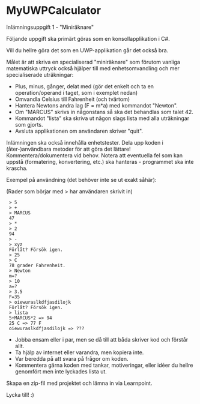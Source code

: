 # MyUWPCalculator

Inlämningsuppgift 1 - "Miniräknare"

Följande uppgift ska primärt göras som en konsollapplikation i C#.

Vill du hellre göra det som en UWP-applikation går det också bra.

Målet är att skriva en specialiserad "miniräknare" som förutom vanliga matematiska uttryck
också hjälper till med enhetsomvandling och mer specialiserade uträkningar:

- Plus, minus, gånger, delat med (gör det enkelt och ta en operation/operand i taget, som i exemplet nedan)
- Omvandla Celsius till Fahrenheit (och tvärtom)
- Hantera Newtons andra lag (F = m*a) med kommandot "Newton".
- Om "MARCUS" skrivs in någonstans så ska det behandlas som talet 42.
- Kommandot "lista" ska skriva ut någon slags lista med alla uträkningar som gjorts.
- Avsluta applikationen om användaren skriver "quit".

Inlämningen ska också innehålla enhetstester. Dela upp koden i (åter-)användbara metoder för
att göra det lättare! Kommentera/dokumentera vid behov.
Notera att eventuella fel som kan uppstå (formatering, konvertering, etc.) ska hanteras -
programmet ska inte krascha.

Exempel på användning (det behöver inte se ut exakt såhär):

(Rader som börjar med > har användaren skrivit in)
```
 > 5
 > +
 > MARCUS
 47
 > *
 > 2
 94
 > -
 > xyz
 Förlåt? Försök igen.
 > 25
 > C
 78 grader Fahrenheit.
 > Newton
 m=?
 > 10
 a=?
 > 3.5
 F=35
 > oiewuraslkdfjasdilojk
 Förlåt? Försök igen.
 > lista
 5+MARCUS*2 => 94
 25 C => 77 F
 oiewuraslkdfjasdilojk => ???
```
- Jobba ensam eller i par, men se då till att båda skriver kod och förstår allt.
- Ta hjälp av internet eller varandra, men kopiera inte.
- Var beredda på att svara på frågor om koden.
- Kommentera gärna koden med tankar, motiveringar, eller idéer du hellre genomfört men
inte lyckades lista ut.

Skapa en zip-fil med projektet och lämna in via Learnpoint.

Lycka till! :)
